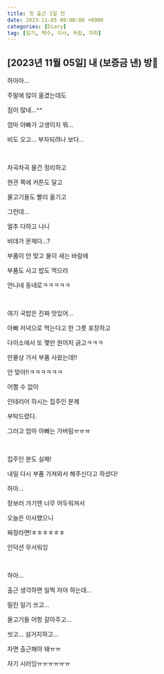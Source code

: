 ```yaml
---
title: 첫 출근 1일 전
date: 2023-11-05 00:00:00 +0900
categories: [Diary]
tag: [일기, 백수, 이사, 독립, 자취]
---
```


## [2023년 11월 05일] 내 (보증금 낸) 방💚

하아아...

주말에 많이 옮겼는데도

짐이 많네...^^

엄마 아빠가 고생이지 뭐...

비도 오고... 부자되려나 보다...

<br/>

차곡차곡 물건 정리하고

현관 쪽에 커튼도 달고

물고기들도 빨리 옮기고

그런데...

얼추 다하고 나니

비데가 문제다...?

부품이 안 맞고 물이 새는 바람에

부품도 사고 밥도 먹으러

언니네 동네로ㅋㅋㅋㅋㅋ

<br/>

여기 국밥은 진짜 맛있어...

아빠 저녁으로 먹는다고 한 그릇 포장하고

다이소에서 또 몇만 원어치 긁고ㅋㅋㅋ

만물상 가서 부품 사왔는데!!

안 맞아!!ㅋㅋㅋㅋㅋㅋ

어쩔 수 없이

인테리어 하시는 집주인 분께

부탁드렸다.

그러고 엄마 아빠는 가버림ㅠㅠㅠ

<br/>

집주인 분도 실패!

내일 다시 부품 가져와서 해주신다고 하셨다!

하아...

장보러 가기엔 너무 어두워져서

오늘은 이사했으니

짜장라면!ㅎㅎㅎㅎㅎㅎ

인덕션 무서워잉

<br/>

하아...

출근 생각하면 일찍 자야 하는데...

밀린 일기 쓰고...

물고기들 어항 갈아주고...

씻고... 설거지하고...

자면 출근해야 돼ㅠㅠ

자기 시러잉ㅠㅠㅠㅠㅠㅠ
